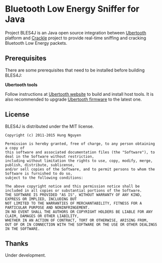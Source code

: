 Bluetooth Low Energy Sniffer for Java
==================

Project BLES4J is an Java open source integration between [Ubertooth](https://github.com/greatscottgadgets/ubertooth)
platform and [Crackle](https://github.com/mikeryan/crackle) project to provide real-time
sniffing and cracking Bluetooth Low Energy packets.

Prerequisites
-------------
There are some prerequisites that need to be installed before building BLES4J:

**Ubertooth tools**

Follow instructions at [Ubertooth website](https://github.com/greatscottgadgets/ubertooth/wiki/Build-Guide) to build
and install host tools. It is also recommended to upgrade
[Ubertooth firmware](https://github.com/greatscottgadgets/ubertooth/wiki/Firmware) to the latest one.

License
-------
BLES4J is distributed under the MIT license.

    Copyright (c) 2011-2015 Hung Nguyen

    Permission is hereby granted, free of charge, to any person obtaining a copy of
    this software and associated documentation files (the "Software"), to deal in the Software without restriction,
    including without limitation the rights to use, copy, modify, merge, publish, distribute, sublicense,
    and/or sell copies of the Software, and to permit persons to whom the Software is furnished to do so,
    subject to the following conditions:

    The above copyright notice and this permission notice shall be included in all copies or substantial portions of the Software.
    THE SOFTWARE IS PROVIDED "AS IS", WITHOUT WARRANTY OF ANY KIND, EXPRESS OR IMPLIED, INCLUDING BUT
    NOT LIMITED TO THE WARRANTIES OF MERCHANTABILITY, FITNESS FOR A PARTICULAR PURPOSE AND NONINFRINGEMENT.
    IN NO EVENT SHALL THE AUTHORS OR COPYRIGHT HOLDERS BE LIABLE FOR ANY CLAIM, DAMAGES OR OTHER LIABILITY,
    WHETHER IN AN ACTION OF CONTRACT, TORT OR OTHERWISE, ARISING FROM,
    OUT OF OR IN CONNECTION WITH THE SOFTWARE OR THE USE OR OTHER DEALINGS IN THE SOFTWARE.

Thanks
------
Under development.